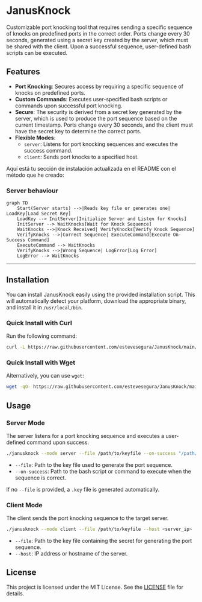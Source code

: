 # JanusKnock

Customizable port knocking tool that requires sending a specific sequence of knocks on predefined ports in the correct order. Ports change every 30 seconds, generated using a secret key created by the server, which must be shared with the client. Upon a successful sequence, user-defined bash scripts can be executed.

## Features

- **Port Knocking**: Secures access by requiring a specific sequence of knocks on predefined ports.
- **Custom Commands**: Executes user-specified bash scripts or commands upon successful port knocking.
- **Secure**: The security is derived from a secret key generated by the server, which is used to produce the port sequence based on the current timestamp. Ports change every 30 seconds, and the client must have the secret key to determine the correct ports.
- **Flexible Modes**:
  - `server`: Listens for port knocking sequences and executes the success command.
  - `client`: Sends port knocks to a specified host.

Aquí está tu sección de instalación actualizada en el README con el método que he creado:

### Server behaviour

```mermaid
graph TD
    Start(Server starts) -->|Reads key file or generates one| LoadKey[Load Secret Key]
    LoadKey --> InitServer[Initialize Server and Listen for Knocks]
    InitServer --> WaitKnocks[Wait for Knock Sequence]
    WaitKnocks -->|Knock Received| VerifyKnocks[Verify Knock Sequence]
    VerifyKnocks -->|Correct Sequence| ExecuteCommand[Execute On-Success Command]
    ExecuteCommand --> WaitKnocks
    VerifyKnocks -->|Wrong Sequence| LogError[Log Error]
    LogError --> WaitKnocks
```

---

## Installation

You can install JanusKnock easily using the provided installation script. This will automatically detect your platform, download the appropriate binary, and install it in `/usr/local/bin`.

### Quick Install with Curl

Run the following command:

```bash
curl -L https://raw.githubusercontent.com/estevesegura/JanusKnock/main/install.sh | bash
```

### Quick Install with Wget

Alternatively, you can use `wget`:

```bash
wget -qO- https://raw.githubusercontent.com/estevesegura/JanusKnock/main/install.sh | bash
```

## Usage

### Server Mode

The server listens for a port knocking sequence and executes a user-defined command upon success.

```bash
./janusknock --mode server --file /path/to/keyfile --on-success "/path/to/success_script.sh"
```

- `--file`: Path to the key file used to generate the port sequence.
- `--on-success`: Path to the bash script or command to execute when the sequence is correct.

If no `--file` is provided, a `.key` file is generated automatically.

### Client Mode

The client sends the port knocking sequence to the target server.

```bash
./janusknock --mode client --file /path/to/keyfile --host <server_ip>
```

- `--file`: Path to the key file containing the secret for generating the port sequence.
- `--host`: IP address or hostname of the server.

## License

This project is licensed under the MIT License. See the [LICENSE](LICENSE) file for details.
